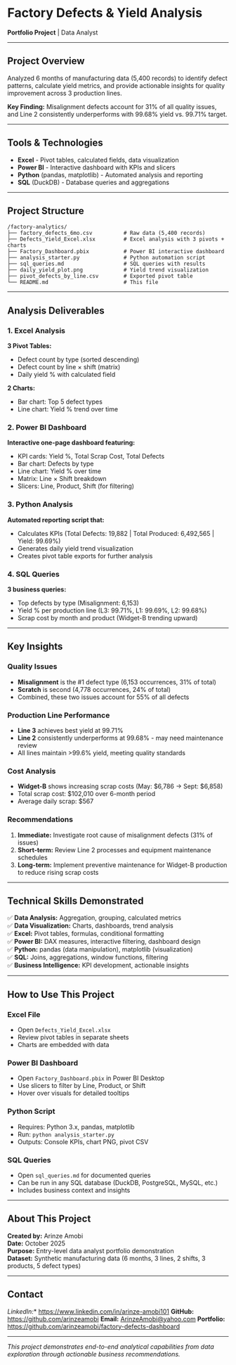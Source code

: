 # Factory Defects & Yield Analysis

**Portfolio Project** | Data Analyst

---

## Project Overview

Analyzed 6 months of manufacturing data (5,400 records) to identify defect patterns, calculate yield metrics, and provide actionable insights for quality improvement across 3 production lines.

**Key Finding:** Misalignment defects account for 31% of all quality issues, and Line 2 consistently underperforms with 99.68% yield vs. 99.71% target.

---

## Tools & Technologies

- **Excel** - Pivot tables, calculated fields, data visualization
- **Power BI** - Interactive dashboard with KPIs and slicers
- **Python** (pandas, matplotlib) - Automated analysis and reporting
- **SQL** (DuckDB) - Database queries and aggregations

---

## Project Structure

```
/factory-analytics/
├── factory_defects_6mo.csv          # Raw data (5,400 records)
├── Defects_Yield_Excel.xlsx         # Excel analysis with 3 pivots + charts
├── Factory_Dashboard.pbix           # Power BI interactive dashboard
├── analysis_starter.py              # Python automation script
├── sql_queries.md                   # SQL queries with results
├── daily_yield_plot.png             # Yield trend visualization
├── pivot_defects_by_line.csv        # Exported pivot table
└── README.md                        # This file
```

---

## Analysis Deliverables

### 1. Excel Analysis
**3 Pivot Tables:**
- Defect count by type (sorted descending)
- Defect count by line × shift (matrix)
- Daily yield % with calculated field

**2 Charts:**
- Bar chart: Top 5 defect types
- Line chart: Yield % trend over time

### 2. Power BI Dashboard
**Interactive one-page dashboard featuring:**
- KPI cards: Yield %, Total Scrap Cost, Total Defects
- Bar chart: Defects by type
- Line chart: Yield % over time
- Matrix: Line × Shift breakdown
- Slicers: Line, Product, Shift (for filtering)

### 3. Python Analysis
**Automated reporting script that:**
- Calculates KPIs (Total Defects: 19,882 | Total Produced: 6,492,565 | Yield: 99.69%)
- Generates daily yield trend visualization
- Creates pivot table exports for further analysis

### 4. SQL Queries
**3 business queries:**
- Top defects by type (Misalignment: 6,153)
- Yield % per production line (L3: 99.71%, L1: 99.69%, L2: 99.68%)
- Scrap cost by month and product (Widget-B trending upward)

---

## Key Insights

### Quality Issues
- **Misalignment** is the #1 defect type (6,153 occurrences, 31% of total)
- **Scratch** is second (4,778 occurrences, 24% of total)
- Combined, these two issues account for 55% of all defects

### Production Line Performance
- **Line 3** achieves best yield at 99.71%
- **Line 2** consistently underperforms at 99.68% - may need maintenance review
- All lines maintain >99.6% yield, meeting quality standards

### Cost Analysis
- **Widget-B** shows increasing scrap costs (May: $6,786 → Sept: $6,858)
- Total scrap cost: $102,010 over 6-month period
- Average daily scrap: $567

### Recommendations
1. **Immediate:** Investigate root cause of misalignment defects (31% of issues)
2. **Short-term:** Review Line 2 processes and equipment maintenance schedules
3. **Long-term:** Implement preventive maintenance for Widget-B production to reduce rising scrap costs

---

## Technical Skills Demonstrated

✅ **Data Analysis:** Aggregation, grouping, calculated metrics  
✅ **Data Visualization:** Charts, dashboards, trend analysis  
✅ **Excel:** Pivot tables, formulas, conditional formatting  
✅ **Power BI:** DAX measures, interactive filtering, dashboard design  
✅ **Python:** pandas (data manipulation), matplotlib (visualization)  
✅ **SQL:** Joins, aggregations, window functions, filtering  
✅ **Business Intelligence:** KPI development, actionable insights

---

## How to Use This Project

### Excel File
- Open `Defects_Yield_Excel.xlsx`
- Review pivot tables in separate sheets
- Charts are embedded with data

### Power BI Dashboard
- Open `Factory_Dashboard.pbix` in Power BI Desktop
- Use slicers to filter by Line, Product, or Shift
- Hover over visuals for detailed tooltips

### Python Script
- Requires: Python 3.x, pandas, matplotlib
- Run: `python analysis_starter.py`
- Outputs: Console KPIs, chart PNG, pivot CSV

### SQL Queries
- Open `sql_queries.md` for documented queries
- Can be run in any SQL database (DuckDB, PostgreSQL, MySQL, etc.)
- Includes business context and insights

---

## About This Project

**Created by:** Arinze Amobi  
**Date:** October 2025  
**Purpose:** Entry-level data analyst portfolio demonstration  
**Dataset:** Synthetic manufacturing data (6 months, 3 lines, 2 shifts, 3 products, 5 defect types)

---

## Contact

*LinkedIn:** https://www.linkedin.com/in/arinze-amobi101
**GitHub:** https://github.com/arinzeamobi
**Email:** ArinzeAmobi@yahoo.com 
**Portfolio:** https://github.com/arinzeamobi/factory-defects-dashboard

---


*This project demonstrates end-to-end analytical capabilities from data exploration through actionable business recommendations.*
